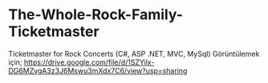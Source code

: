 # The-Whole-Rock-Family-Ticketmaster
Ticketmaster for Rock Concerts (C#, ASP .NET, MVC, MySql)
Görüntülemek için;
https://drive.google.com/file/d/1SZYilx-DG6MZvgA3z3J6Mswu3mXdx7C6/view?usp=sharing
